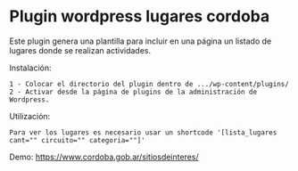 # Plugin wordpress lugares cordoba


Este plugin genera una plantilla para incluir en una página un listado de lugares donde se realizan actividades.

Instalación:

    1 - Colocar el directorio del plugin dentro de .../wp-content/plugins/
    2 - Activar desde la página de plugins de la administración de Wordpress.

Utilización:

    Para ver los lugares es necesario usar un shortcode '[lista_lugares cant="" circuito="" categoria=""]'

Demo: https://www.cordoba.gob.ar/sitiosdeinteres/











